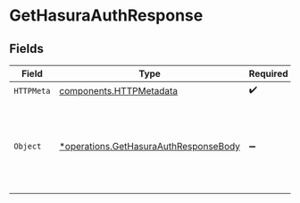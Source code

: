 # GetHasuraAuthResponse


## Fields

| Field                                                                                                                                                                | Type                                                                                                                                                                 | Required                                                                                                                                                             | Description                                                                                                                                                          |
| -------------------------------------------------------------------------------------------------------------------------------------------------------------------- | -------------------------------------------------------------------------------------------------------------------------------------------------------------------- | -------------------------------------------------------------------------------------------------------------------------------------------------------------------- | -------------------------------------------------------------------------------------------------------------------------------------------------------------------- |
| `HTTPMeta`                                                                                                                                                           | [components.HTTPMetadata](../../models/components/httpmetadata.md)                                                                                                   | :heavy_check_mark:                                                                                                                                                   | N/A                                                                                                                                                                  |
| `Object`                                                                                                                                                             | [*operations.GetHasuraAuthResponseBody](../../models/operations/gethasuraauthresponsebody.md)                                                                        | :heavy_minus_sign:                                                                                                                                                   | The authenticated user claims in Hasura format. See [Hasura docs](https://hasura.io/docs/latest/auth/authentication/webhook/#webhook-response) for more information. |